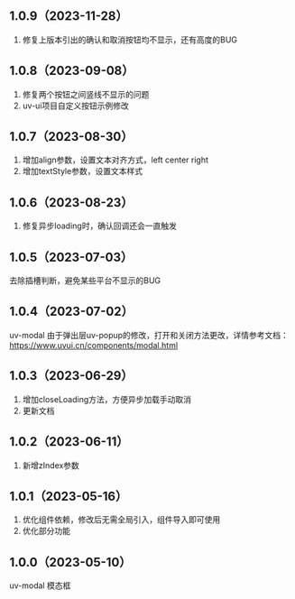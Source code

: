 ## 1.0.9（2023-11-28）
1. 修复上版本引出的确认和取消按钮均不显示，还有高度的BUG
## 1.0.8（2023-09-08）
1. 修复两个按钮之间竖线不显示的问题
2. uv-ui项目自定义按钮示例修改
## 1.0.7（2023-08-30）
1. 增加align参数，设置文本对齐方式，left  center right
2. 增加textStyle参数，设置文本样式
## 1.0.6（2023-08-23）
1. 修复异步loading时，确认回调还会一直触发
## 1.0.5（2023-07-03）
去除插槽判断，避免某些平台不显示的BUG
## 1.0.4（2023-07-02）
uv-modal  由于弹出层uv-popup的修改，打开和关闭方法更改，详情参考文档：https://www.uvui.cn/components/modal.html
## 1.0.3（2023-06-29）
1. 增加closeLoading方法，方便异步加载手动取消
2. 更新文档
## 1.0.2（2023-06-11）
1. 新增zIndex参数
## 1.0.1（2023-05-16）
1. 优化组件依赖，修改后无需全局引入，组件导入即可使用
2. 优化部分功能
## 1.0.0（2023-05-10）
uv-modal 模态框
